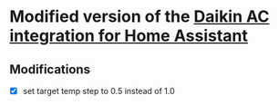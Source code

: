 # Modified version of the [Daikin AC integration for Home Assistant](https://github.com/home-assistant/core/tree/dev/homeassistant/components/daikin)

## Modifications
- [x] set target temp step to 0.5 instead of 1.0
